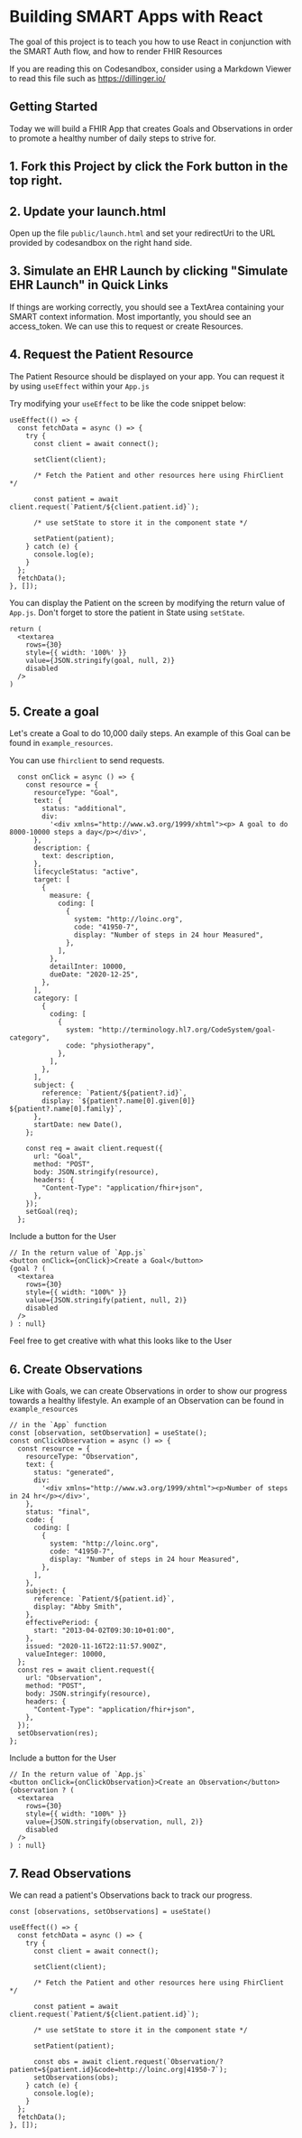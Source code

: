 # Building SMART Apps with React

The goal of this project is to teach you how to use React in conjunction with the SMART Auth flow, and how to render FHIR Resources

If you are reading this on Codesandbox, consider using a Markdown Viewer to read this file such as https://dillinger.io/

## Getting Started

Today we will build a FHIR App that creates Goals and Observations in order to promote a healthy number of daily steps to strive for.

## 1. Fork this Project by click the Fork button in the top right.

## 2. Update your launch.html

Open up the file `public/launch.html` and set your redirectUri to the URL provided by codesandbox on the right hand side.

## 3. Simulate an EHR Launch by clicking "Simulate EHR Launch" in Quick Links

If things are working correctly, you should see a TextArea containing your SMART context information. Most importantly, you should see an access_token. We can use this to request or create Resources.

## 4. Request the Patient Resource

The Patient Resource should be displayed on your app. You can request it by using `useEffect` within your `App.js`

Try modifying your `useEffect` to be like the code snippet below:

```
useEffect(() => {
  const fetchData = async () => {
    try {
      const client = await connect();

      setClient(client);

      /* Fetch the Patient and other resources here using FhirClient */

      const patient = await client.request(`Patient/${client.patient.id}`);

      /* use setState to store it in the component state */

      setPatient(patient);
    } catch (e) {
      console.log(e);
    }
  };
  fetchData();
}, []);
```

You can display the Patient on the screen by modifying the return value of `App.js`. Don't forget to store the patient in State using `setState`.

```
return (
  <textarea
    rows={30}
    style={{ width: '100%' }}
    value={JSON.stringify(goal, null, 2)}
    disabled
  />
)
```

## 5. Create a goal

Let's create a Goal to do 10,000 daily steps. An example of this Goal can be found in `example_resources`.

You can use `fhirclient` to send requests.

```
  const onClick = async () => {
    const resource = {
      resourceType: "Goal",
      text: {
        status: "additional",
        div:
          '<div xmlns="http://www.w3.org/1999/xhtml"><p> A goal to do 8000-10000 steps a day</p></div>',
      },
      description: {
        text: description,
      },
      lifecycleStatus: "active",
      target: [
        {
          measure: {
            coding: [
              {
                system: "http://loinc.org",
                code: "41950-7",
                display: "Number of steps in 24 hour Measured",
              },
            ],
          },
          detailInter: 10000,
          dueDate: "2020-12-25",
        },
      ],
      category: [
        {
          coding: [
            {
              system: "http://terminology.hl7.org/CodeSystem/goal-category",
              code: "physiotherapy",
            },
          ],
        },
      ],
      subject: {
        reference: `Patient/${patient?.id}`,
        display: `${patient?.name[0].given[0]} ${patient?.name[0].family}`,
      },
      startDate: new Date(),
    };

    const req = await client.request({
      url: "Goal",
      method: "POST",
      body: JSON.stringify(resource),
      headers: {
        "Content-Type": "application/fhir+json",
      },
    });
    setGoal(req);
  };
```

Include a button for the User

```
// In the return value of `App.js`
<button onClick={onClick}>Create a Goal</button>
{goal ? (
  <textarea
    rows={30}
    style={{ width: "100%" }}
    value={JSON.stringify(patient, null, 2)}
    disabled
  />
) : null}
```

Feel free to get creative with what this looks like to the User

## 6. Create Observations

Like with Goals, we can create Observations in order to show our progress towards a healthy lifestyle. An example of an Observation can be found in `example_resources`

```
// in the `App` function
const [observation, setObservation] = useState();
const onClickObservation = async () => {
  const resource = {
    resourceType: "Observation",
    text: {
      status: "generated",
      div:
        '<div xmlns="http://www.w3.org/1999/xhtml"><p>Number of steps in 24 hr</p></div>',
    },
    status: "final",
    code: {
      coding: [
        {
          system: "http://loinc.org",
          code: "41950-7",
          display: "Number of steps in 24 hour Measured",
        },
      ],
    },
    subject: {
      reference: `Patient/${patient.id}`,
      display: "Abby Smith",
    },
    effectivePeriod: {
      start: "2013-04-02T09:30:10+01:00",
    },
    issued: "2020-11-16T22:11:57.900Z",
    valueInteger: 10000,
  };
  const res = await client.request({
    url: "Observation",
    method: "POST",
    body: JSON.stringify(resource),
    headers: {
      "Content-Type": "application/fhir+json",
    },
  });
  setObservation(res);
};
```

Include a button for the User

```
// In the return value of `App.js`
<button onClick={onClickObservation}>Create an Observation</button>
{observation ? (
  <textarea
    rows={30}
    style={{ width: "100%" }}
    value={JSON.stringify(observation, null, 2)}
    disabled
  />
) : null}
```

## 7. Read Observations

We can read a patient's Observations back to track our progress.

```
const [observations, setObservations] = useState()

useEffect(() => {
  const fetchData = async () => {
    try {
      const client = await connect();

      setClient(client);

      /* Fetch the Patient and other resources here using FhirClient */

      const patient = await client.request(`Patient/${client.patient.id}`);

      /* use setState to store it in the component state */

      setPatient(patient);

      const obs = await client.request(`Observation/?patient=${patient.id}&code=http://loinc.org|41950-7`);
      setObservations(obs);
    } catch (e) {
      console.log(e);
    }
  };
  fetchData();
}, []);
```
